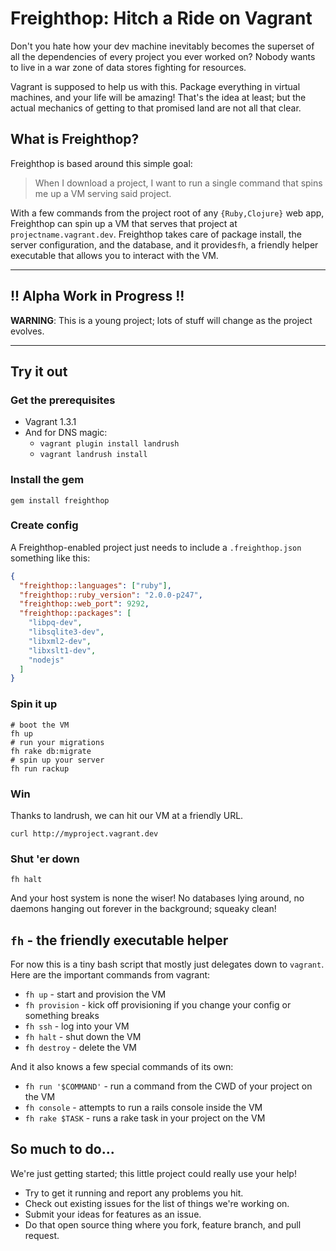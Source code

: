 # Freighthop: Hitch a Ride on Vagrant

Don't you hate how your dev machine inevitably becomes the superset of all the dependencies of every project you ever worked on? Nobody wants to live in a war zone of data stores fighting for resources.

Vagrant is supposed to help us with this. Package everything in virtual machines, and your life will be amazing! That's the idea at least; but the actual mechanics of getting to that promised land are not all that clear.

## What is Freighthop?

Freighthop is based around this simple goal:

> When I download a project, I want to run a single command that spins me up a VM serving said project.

With a few commands from the project root of any `{Ruby,Clojure}` web app, Freighthop can spin up a VM that serves that project at `projectname.vagrant.dev`. Freighthop takes care of package install, the server configuration, and the database, and it provides`fh`, a friendly helper executable that allows you to interact with the VM.

----

## !! Alpha Work in Progress !!

**WARNING**: This is a young project; lots of stuff will change as the project evolves.

----


## Try it out

### Get the prerequisites

* Vagrant 1.3.1
* And for DNS magic:
  * `vagrant plugin install landrush`
  * `vagrant landrush install`


### Install the gem

```
gem install freighthop
```

### Create config

A Freighthop-enabled project just needs to include a `.freighthop.json` something like this:

```json
{
  "freighthop::languages": ["ruby"],
  "freighthop::ruby_version": "2.0.0-p247",
  "freighthop::web_port": 9292,  
  "freighthop::packages": [
    "libpq-dev",
    "libsqlite3-dev",
    "libxml2-dev",
    "libxslt1-dev",
    "nodejs"
  ]
}
```

### Spin it up

```
# boot the VM
fh up
# run your migrations
fh rake db:migrate
# spin up your server
fh run rackup
```

### Win

Thanks to landrush, we can hit our VM at a friendly URL.

```
curl http://myproject.vagrant.dev
```

### Shut 'er down

```
fh halt
```

And your host system is none the wiser! No databases lying around, no daemons hanging out forever in the background; squeaky clean!

## `fh` - the friendly executable helper

For now this is a tiny bash script that mostly just delegates down to `vagrant`. Here are the important commands from vagrant:

 * `fh up` - start and provision the VM
 * `fh provision` - kick off provisioning if you change your config or something breaks
 * `fh ssh` - log into your VM
 * `fh halt` - shut down the VM
 * `fh destroy` - delete the VM

And it also knows a few special commands of its own:

 * `fh run '$COMMAND'` - run a command from the CWD of your project on the VM
 * `fh console` - attempts to run a rails console inside the VM
 * `fh rake $TASK` - runs a rake task in your project on the VM

## So much to do...

We're just getting started; this little project could really use your help!

 * Try to get it running and report any problems you hit.
 * Check out existing issues for the list of things we're working on.
 * Submit your ideas for features as an issue.
 * Do that open source thing where you fork, feature branch, and pull request.
